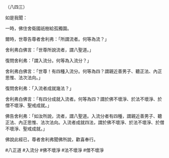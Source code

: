 （八四三）

如是我聞：

一時，佛住舍衛國祇樹給孤獨園。

爾時，世尊告尊者舍利弗：「所謂流者。何等為流？」

舍利弗白佛言：「世尊所說流者，謂八聖道。」

復問舍利弗：「謂入流分。何等為入流分？」

舍利弗白佛言：「世尊！有四種入流分。何等為四？謂親近善男子、聽正法、內正思惟、法次法向。」

復問舍利弗：「入流者成就幾法？」

舍利弗白佛言：「有四分成就入流者。何等為四？謂於佛不壞淨、於法不壞淨、於僧不壞淨、聖戒成就。」

佛告舍利弗：「如汝所說，流者，謂八聖道。入流分者有四種，謂親近善男子、聽正法、內正思惟、法次法向。入流者成就四法，謂於佛不壞淨、於法不壞淨、於僧不壞淨、聖戒成就。」

佛說此經已，尊者舍利弗聞佛所說，歡喜奉行。




#八正道
#入流分
#佛不壞淨
#法不壞淨
#僧不壞淨
